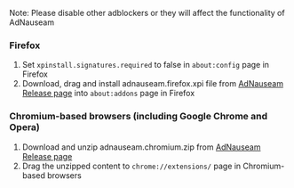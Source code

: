 Note: Please disable other adblockers or they will affect the functionality of AdNauseam

### Firefox
1. Set ``xpinstall.signatures.required`` to false in ``about:config`` page in Firefox
2. Download, drag and install adnauseam.firefox.xpi file from [AdNauseam Release page](https://github.com/dhowe/AdNauseam/releases) into ``about:addons`` page in Firefox

### Chromium-based browsers (including Google Chrome and Opera)
1. Download and unzip adnauseam.chromium.zip from [AdNauseam Release page](https://github.com/dhowe/AdNauseam/releases)
2. Drag the unzipped content to ``chrome://extensions/`` page in Chromium-based browsers